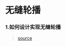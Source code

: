 # 无缝轮播

### 1.如何设计实现无缝轮播

> [source](https://github.com/Advanced-Frontend/Daily-Interview-Question/issues/108)
